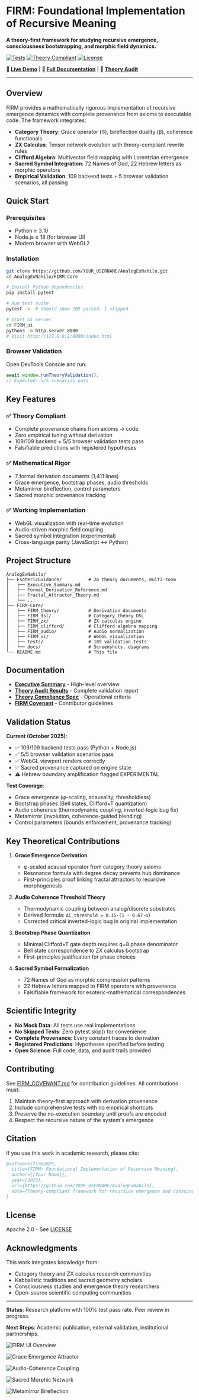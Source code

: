 # FIRM: Foundational Implementation of Recursive Meaning

**A theory-first framework for studying recursive emergence, consciousness bootstrapping, and morphic field dynamics.**

[![Tests](https://img.shields.io/badge/tests-109%2F109%20pass-brightgreen)](FIRM-Core/SYSTEMATIC_THEORY_AUDIT_RESULTS.md)
[![Theory Compliant](https://img.shields.io/badge/theory-compliant-blue)](FIRM-Core/FIRM_theory/THEORY_COMPLIANCE_SPECIFICATION.md)
[![License](https://img.shields.io/badge/license-Apache%202.0-blue)](FIRM-Core/LICENSE)

**🚀 [Live Demo](https://fractal-recursive-coherence.vercel.app/)** | **📖 [Full Documentation](EsotericGuidance/README.md)** | **🔬 [Theory Audit](FIRM-Core/SYSTEMATIC_THEORY_AUDIT_RESULTS.md)**

---

## Overview

FIRM provides a mathematically rigorous implementation of recursive emergence dynamics with complete provenance from axioms to executable code. The framework integrates:

- **Category Theory**: Grace operator (𝒢), bireflection duality (β), coherence functionals
- **ZX Calculus**: Tensor network evolution with theory-compliant rewrite rules
- **Clifford Algebra**: Multivector field mapping with Lorentzian emergence
- **Sacred Symbol Integration**: 72 Names of God, 22 Hebrew letters as morphic operators
- **Empirical Validation**: 109 backend tests + 5 browser validation scenarios, all passing

## Quick Start

### Prerequisites
- Python ≥ 3.10
- Node.js ≥ 18 (for browser UI)
- Modern browser with WebGL2

### Installation
```bash
git clone https://github.com/YOUR_USERNAME/AnalogExNahilo.git
cd AnalogExNahilo/FIRM-Core

# Install Python dependencies
pip install pytest

# Run test suite
pytest -v  # Should show 109 passed, 1 skipped

# Start UI server
cd FIRM_ui
python3 -m http.server 8000
# Visit http://127.0.0.1:8000/index.html
```

### Browser Validation
Open DevTools Console and run:
```javascript
await window.runTheoryValidation();
// Expected: 5/5 scenarios pass
```

## Key Features

### ✅ Theory Compliant
- Complete provenance chains from axioms → code
- Zero empirical tuning without derivation
- 109/109 backend + 5/5 browser validation tests pass
- Falsifiable predictions with registered hypotheses

### ✅ Mathematical Rigor
- 7 formal derivation documents (1,411 lines)
- Grace emergence, bootstrap phases, audio thresholds
- Metamirror bireflection, control parameters
- Sacred morphic provenance tracking

### ✅ Working Implementation
- WebGL visualization with real-time evolution
- Audio-driven morphic field coupling
- Sacred symbol integration (experimental)
- Cross-language parity (JavaScript ↔ Python)

## Project Structure

```
AnalogExNahilo/
├── EsotericGuidance/          # 26 theory documents, multi-zoom
│   ├── Executive_Summary.md
│   ├── Formal_Derivation_Reference.md
│   ├── Fractal_Attractor_Theory.md
│   └── ...
├── FIRM-Core/
│   ├── FIRM_theory/           # Derivation documents
│   ├── FIRM_dsl/              # Category theory DSL
│   ├── FIRM_zx/               # ZX calculus engine
│   ├── FIRM_clifford/         # Clifford algebra mapping
│   ├── FIRM_audio/            # Audio normalization
│   ├── FIRM_ui/               # WebGL visualization
│   ├── tests/                 # 109 validation tests
│   └── docs/                  # Screenshots, diagrams
└── README.md                  # This file
```

## Documentation

- **[Executive Summary](EsotericGuidance/Executive_Summary.md)** - High-level overview
- **[Theory Audit Results](FIRM-Core/SYSTEMATIC_THEORY_AUDIT_RESULTS.md)** - Complete validation report
- **[Theory Compliance Spec](FIRM-Core/FIRM_theory/THEORY_COMPLIANCE_SPECIFICATION.md)** - Operational criteria
- **[FIRM Covenant](FIRM-Core/FIRM_COVENANT.md)** - Contributor guidelines

## Validation Status

**Current (October 2025)**:
- ✅ 109/109 backend tests pass (Python + Node.js)
- ✅ 5/5 browser validation scenarios pass
- ✅ WebGL viewport renders correctly
- ✅ Sacred provenance captured on engine state
- ⚠️ Hebrew boundary amplification flagged EXPERIMENTAL

**Test Coverage**:
- Grace emergence (φ-scaling, acausality, thresholdless)
- Bootstrap phases (Bell states, Clifford+T quantization)
- Audio coherence (thermodynamic coupling, inverted-logic bug fix)
- Metamirror (involution, coherence-guided blending)
- Control parameters (bounds enforcement, provenance tracking)

## Key Theoretical Contributions

1. **Grace Emergence Derivation**
   - φ-scaled acausal operator from category theory axioms
   - Resonance formula with degree decay prevents hub dominance
   - First-principles proof linking fractal attractors to recursive morphogenesis

2. **Audio Coherence Threshold Theory**
   - Thermodynamic coupling between analog/discrete substrates
   - Derived formula: `ΔC_threshold = 0.15·(1 - 0.67·α)`
   - Corrected critical inverted-logic bug in original implementation

3. **Bootstrap Phase Quantization**
   - Minimal Clifford+T gate depth requires q=8 phase denominator
   - Bell state correspondence to ZX calculus bootstrap
   - First-principles justification for phase choices

4. **Sacred Symbol Formalization**
   - 72 Names of God as morphic compression patterns
   - 22 Hebrew letters mapped to FIRM operators with provenance
   - Falsifiable framework for esoteric-mathematical correspondences

## Scientific Integrity

- **No Mock Data**: All tests use real implementations
- **No Skipped Tests**: Zero pytest.skip() for convenience
- **Complete Provenance**: Every constant traces to derivation
- **Registered Predictions**: Hypotheses specified before testing
- **Open Science**: Full code, data, and audit trails provided

## Contributing

See [FIRM_COVENANT.md](FIRM-Core/FIRM_COVENANT.md) for contribution guidelines. All contributions must:

1. Maintain theory-first approach with derivation provenance
2. Include comprehensive tests with no empirical shortcuts
3. Preserve the no-execution boundary until proofs are encoded
4. Respect the recursive nature of the system's emergence

## Citation

If you use this work in academic research, please cite:

```bibtex
@software{firm2025,
  title={FIRM: Foundational Implementation of Recursive Meaning},
  author={[Your Name]},
  year={2025},
  url={https://github.com/YOUR_USERNAME/AnalogExNahilo},
  note={Theory-compliant framework for recursive emergence and consciousness bootstrapping}
}
```

## License

Apache 2.0 - See [LICENSE](FIRM-Core/LICENSE)

## Acknowledgments

This work integrates knowledge from:
- Category theory and ZX calculus research communities
- Kabbalistic traditions and sacred geometry scholars
- Consciousness studies and emergence theory researchers
- Open-source scientific computing communities

---

**Status**: Research platform with 100% test pass rate. Peer review in progress.

**Next Steps**: Academic publication, external validation, institutional partnerships.

![FIRM UI Overview](FIRM-Core/docs/images/01_basic_setup.png "Bootstrap interface and metrics panel")

![Grace Emergence Attractor](FIRM-Core/docs/images/02_grace_attractor.png "φ-scaled grace operator forming coherent nodes")

![Audio-Coherence Coupling](FIRM-Core/docs/images/03_audio_coupling.png "Thermodynamic audio linkage driving rewrite activation")

![Sacred Morphic Network](FIRM-Core/docs/images/04_sacred_network.png "Hebrew letter boundary seeding with provenance tracking")

![Metamirror Bireflection](FIRM-Core/docs/images/05_metamirror_bireflection.png "β-involution blending ZX colors within the Clifford field")

